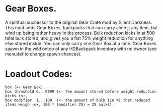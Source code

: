 # Gear Boxes.
A spiritual successor to the original Gear Crate mod by Silent Darkness. This mod adds Gear Boxes, backpacks that can carry almost any item, but wind up being rather heavy in the process. Bulk reduction kicks in at 500 total bulk stored, and gives you a flat 75% weight reduction for anything else stored inside. You can only carry one Gear Box at a time. Gear Boxes spawn in the wild ontop of any HDBackpack inventory with no owner (see menudef to change spawn chances).  

# Loadout Codes:
```
box (<- Gear Box).
box threshold 0...9999 (<- the amount stored before weight reduction kicks in),
box modifier  1...100  (<- the amount of bulk (in %) that reduced items weigh (ex, 100 * (modifier 25) = 25 bulk)).
```